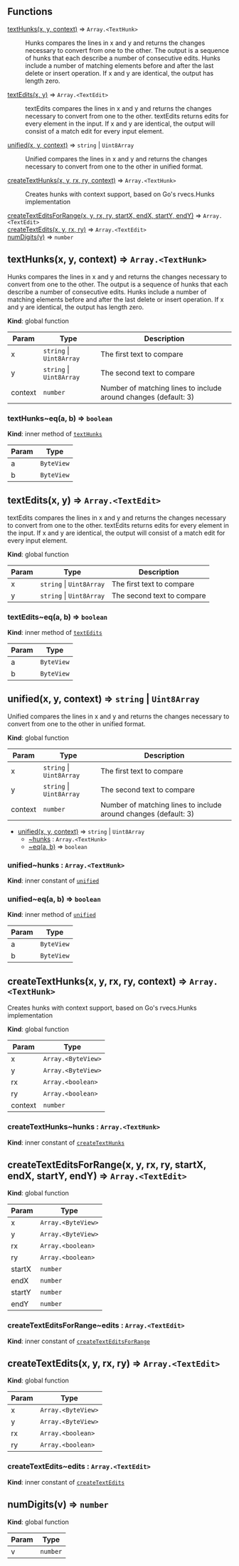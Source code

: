 ## Functions

<dl>
<dt><a href="#textHunks">textHunks(x, y, context)</a> ⇒ <code>Array.&lt;TextHunk&gt;</code></dt>
<dd><p>Hunks compares the lines in x and y and returns the changes necessary to convert from one to the
other.
The output is a sequence of hunks that each describe a number of consecutive edits. Hunks include
a number of matching elements before and after the last delete or insert operation.
If x and y are identical, the output has length zero.</p>
</dd>
<dt><a href="#textEdits">textEdits(x, y)</a> ⇒ <code>Array.&lt;TextEdit&gt;</code></dt>
<dd><p>textEdits compares the lines in x and y and returns the changes necessary to convert from one to the
other.
textEdits returns edits for every element in the input. If x and y are identical, the output will
consist of a match edit for every input element.</p>
</dd>
<dt><a href="#unified">unified(x, y, context)</a> ⇒ <code>string</code> | <code>Uint8Array</code></dt>
<dd><p>Unified compares the lines in x and y and returns the changes necessary to convert from one to the other in unified format.</p>
</dd>
<dt><a href="#createTextHunks">createTextHunks(x, y, rx, ry, context)</a> ⇒ <code>Array.&lt;TextHunk&gt;</code></dt>
<dd><p>Creates hunks with context support, based on Go&#39;s rvecs.Hunks implementation</p>
</dd>
<dt><a href="#createTextEditsForRange">createTextEditsForRange(x, y, rx, ry, startX, endX, startY, endY)</a> ⇒ <code>Array.&lt;TextEdit&gt;</code></dt>
<dd></dd>
<dt><a href="#createTextEdits">createTextEdits(x, y, rx, ry)</a> ⇒ <code>Array.&lt;TextEdit&gt;</code></dt>
<dd></dd>
<dt><a href="#numDigits">numDigits(v)</a> ⇒ <code>number</code></dt>
<dd></dd>
</dl>

<a name="textHunks"></a>

## textHunks(x, y, context) ⇒ <code>Array.&lt;TextHunk&gt;</code>
Hunks compares the lines in x and y and returns the changes necessary to convert from one to the
other.
The output is a sequence of hunks that each describe a number of consecutive edits. Hunks include
a number of matching elements before and after the last delete or insert operation.
If x and y are identical, the output has length zero.

**Kind**: global function  

| Param | Type | Description |
| --- | --- | --- |
| x | <code>string</code> \| <code>Uint8Array</code> | The first text to compare |
| y | <code>string</code> \| <code>Uint8Array</code> | The second text to compare |
| context | <code>number</code> | Number of matching lines to include around changes (default: 3) |

<a name="textHunks..eq"></a>

### textHunks~eq(a, b) ⇒ <code>boolean</code>
**Kind**: inner method of [<code>textHunks</code>](#textHunks)  

| Param | Type |
| --- | --- |
| a | <code>ByteView</code> | 
| b | <code>ByteView</code> | 

<a name="textEdits"></a>

## textEdits(x, y) ⇒ <code>Array.&lt;TextEdit&gt;</code>
textEdits compares the lines in x and y and returns the changes necessary to convert from one to the
other.
textEdits returns edits for every element in the input. If x and y are identical, the output will
consist of a match edit for every input element.

**Kind**: global function  

| Param | Type | Description |
| --- | --- | --- |
| x | <code>string</code> \| <code>Uint8Array</code> | The first text to compare |
| y | <code>string</code> \| <code>Uint8Array</code> | The second text to compare |

<a name="textEdits..eq"></a>

### textEdits~eq(a, b) ⇒ <code>boolean</code>
**Kind**: inner method of [<code>textEdits</code>](#textEdits)  

| Param | Type |
| --- | --- |
| a | <code>ByteView</code> | 
| b | <code>ByteView</code> | 

<a name="unified"></a>

## unified(x, y, context) ⇒ <code>string</code> \| <code>Uint8Array</code>
Unified compares the lines in x and y and returns the changes necessary to convert from one to the other in unified format.

**Kind**: global function  

| Param | Type | Description |
| --- | --- | --- |
| x | <code>string</code> \| <code>Uint8Array</code> | The first text to compare |
| y | <code>string</code> \| <code>Uint8Array</code> | The second text to compare |
| context | <code>number</code> | Number of matching lines to include around changes (default: 3) |


* [unified(x, y, context)](#unified) ⇒ <code>string</code> \| <code>Uint8Array</code>
    * [~hunks](#unified..hunks) : <code>Array.&lt;TextHunk&gt;</code>
    * [~eq(a, b)](#unified..eq) ⇒ <code>boolean</code>

<a name="unified..hunks"></a>

### unified~hunks : <code>Array.&lt;TextHunk&gt;</code>
**Kind**: inner constant of [<code>unified</code>](#unified)  
<a name="unified..eq"></a>

### unified~eq(a, b) ⇒ <code>boolean</code>
**Kind**: inner method of [<code>unified</code>](#unified)  

| Param | Type |
| --- | --- |
| a | <code>ByteView</code> | 
| b | <code>ByteView</code> | 

<a name="createTextHunks"></a>

## createTextHunks(x, y, rx, ry, context) ⇒ <code>Array.&lt;TextHunk&gt;</code>
Creates hunks with context support, based on Go's rvecs.Hunks implementation

**Kind**: global function  

| Param | Type |
| --- | --- |
| x | <code>Array.&lt;ByteView&gt;</code> | 
| y | <code>Array.&lt;ByteView&gt;</code> | 
| rx | <code>Array.&lt;boolean&gt;</code> | 
| ry | <code>Array.&lt;boolean&gt;</code> | 
| context | <code>number</code> | 

<a name="createTextHunks..hunks"></a>

### createTextHunks~hunks : <code>Array.&lt;TextHunk&gt;</code>
**Kind**: inner constant of [<code>createTextHunks</code>](#createTextHunks)  
<a name="createTextEditsForRange"></a>

## createTextEditsForRange(x, y, rx, ry, startX, endX, startY, endY) ⇒ <code>Array.&lt;TextEdit&gt;</code>
**Kind**: global function  

| Param | Type |
| --- | --- |
| x | <code>Array.&lt;ByteView&gt;</code> | 
| y | <code>Array.&lt;ByteView&gt;</code> | 
| rx | <code>Array.&lt;boolean&gt;</code> | 
| ry | <code>Array.&lt;boolean&gt;</code> | 
| startX | <code>number</code> | 
| endX | <code>number</code> | 
| startY | <code>number</code> | 
| endY | <code>number</code> | 

<a name="createTextEditsForRange..edits"></a>

### createTextEditsForRange~edits : <code>Array.&lt;TextEdit&gt;</code>
**Kind**: inner constant of [<code>createTextEditsForRange</code>](#createTextEditsForRange)  
<a name="createTextEdits"></a>

## createTextEdits(x, y, rx, ry) ⇒ <code>Array.&lt;TextEdit&gt;</code>
**Kind**: global function  

| Param | Type |
| --- | --- |
| x | <code>Array.&lt;ByteView&gt;</code> | 
| y | <code>Array.&lt;ByteView&gt;</code> | 
| rx | <code>Array.&lt;boolean&gt;</code> | 
| ry | <code>Array.&lt;boolean&gt;</code> | 

<a name="createTextEdits..edits"></a>

### createTextEdits~edits : <code>Array.&lt;TextEdit&gt;</code>
**Kind**: inner constant of [<code>createTextEdits</code>](#createTextEdits)  
<a name="numDigits"></a>

## numDigits(v) ⇒ <code>number</code>
**Kind**: global function  

| Param | Type |
| --- | --- |
| v | <code>number</code> | 

